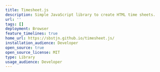 ```yaml
---
title: Timesheet.js
description: Simple JavaScript library to create HTML time sheets.
url: ''
tags: []
deployment: Browser
feature_timelines: true
home_url: https://sbstjn.github.io/timesheet.js/
installation_audience: Developer
open_source: true
open_source_license: MIT
type: Library
usage_audience: Developer
---
```


